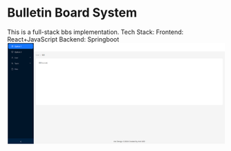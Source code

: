 # Bulletin Board System
This is a full-stack bbs implementation.
Tech Stack:
Frontend: React+JavaScript
Backend: Springboot
![alt text](/BBS.png)
